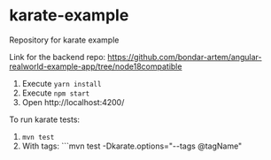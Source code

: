 # karate-example
Repository for karate example

Link for the backend repo: https://github.com/bondar-artem/angular-realworld-example-app/tree/node18compatible

1. Execute ```yarn install```
2. Execute ```npm start```
3. Open http://localhost:4200/


To run karate tests:
1. ```mvn test```
2. With tags: ```mvn test -Dkarate.options="--tags @tagName"
